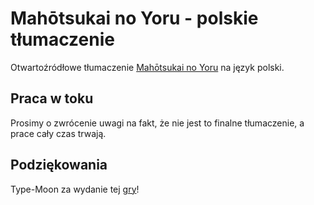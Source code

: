 # Mahōtsukai no Yoru - polskie tłumaczenie

Otwartoźródłowe tłumaczenie [Mahōtsukai no Yoru](http://typemoon.com/products/mahoyo/) na język polski.

## Praca w toku

Prosimy o zwrócenie uwagi na fakt, że nie jest to finalne tłumaczenie, a prace cały czas trwają.

## Podziękowania

Type-Moon za wydanie tej [gry](http://typemoon.com/products/mahoyo/)!
